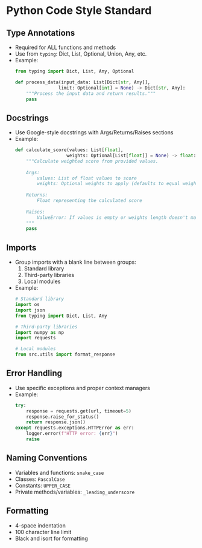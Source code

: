 # Python Code Style Standard

## Type Annotations
- Required for ALL functions and methods
- Use from `typing`: Dict, List, Optional, Union, Any, etc.
- Example:
  ```python
  from typing import Dict, List, Any, Optional
  
  def process_data(input_data: List[Dict[str, Any]], 
                  limit: Optional[int] = None) -> Dict[str, Any]:
      """Process the input data and return results."""
      pass
  ```

## Docstrings
- Use Google-style docstrings with Args/Returns/Raises sections
- Example:
  ```python
  def calculate_score(values: List[float], 
                     weights: Optional[List[float]] = None) -> float:
      """Calculate weighted score from provided values.
      
      Args:
          values: List of float values to score
          weights: Optional weights to apply (defaults to equal weighting)
          
      Returns:
          Float representing the calculated score
          
      Raises:
          ValueError: If values is empty or weights length doesn't match values
      """
      pass
  ```

## Imports
- Group imports with a blank line between groups:
  1. Standard library
  2. Third-party libraries
  3. Local modules
- Example:
  ```python
  # Standard library
  import os
  import json
  from typing import Dict, List, Any
  
  # Third-party libraries
  import numpy as np
  import requests
  
  # Local modules
  from src.utils import format_response
  ```

## Error Handling
- Use specific exceptions and proper context managers
- Example:
  ```python
  try:
      response = requests.get(url, timeout=5)
      response.raise_for_status()
      return response.json()
  except requests.exceptions.HTTPError as err:
      logger.error(f"HTTP error: {err}")
      raise
  ```

## Naming Conventions
- Variables and functions: `snake_case`
- Classes: `PascalCase`
- Constants: `UPPER_CASE`
- Private methods/variables: `_leading_underscore`

## Formatting
- 4-space indentation
- 100 character line limit
- Black and isort for formatting